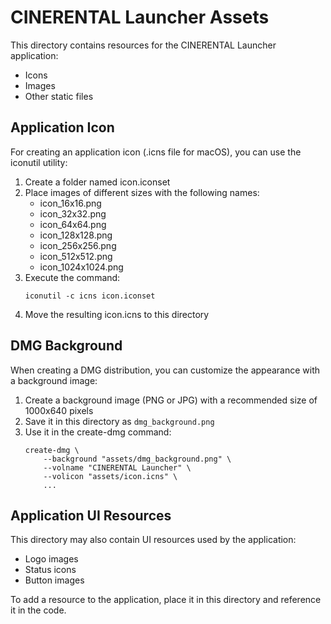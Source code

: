 # CINERENTAL Launcher Assets

This directory contains resources for the CINERENTAL Launcher application:

- Icons
- Images
- Other static files

## Application Icon

For creating an application icon (.icns file for macOS), you can use the iconutil utility:

1. Create a folder named icon.iconset
2. Place images of different sizes with the following names:
   - icon_16x16.png
   - icon_32x32.png
   - icon_64x64.png
   - icon_128x128.png
   - icon_256x256.png
   - icon_512x512.png
   - icon_1024x1024.png
3. Execute the command:
   ```
   iconutil -c icns icon.iconset
   ```
4. Move the resulting icon.icns to this directory

## DMG Background

When creating a DMG distribution, you can customize the appearance with a background image:

1. Create a background image (PNG or JPG) with a recommended size of 1000x640 pixels
2. Save it in this directory as `dmg_background.png`
3. Use it in the create-dmg command:
   ```
   create-dmg \
       --background "assets/dmg_background.png" \
       --volname "CINERENTAL Launcher" \
       --volicon "assets/icon.icns" \
       ...
   ```

## Application UI Resources

This directory may also contain UI resources used by the application:

- Logo images
- Status icons
- Button images

To add a resource to the application, place it in this directory and reference it in the code.
